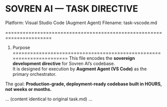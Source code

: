 # SOVREN AI — TASK DIRECTIVE
Platform: Visual Studio Code (Augment Agent)
Filename: task-vscode.md

======================================================================
1. Purpose
======================================================================
This file encodes the **sovereign development directive** for Sovren AI’s codebase.  
It is designed for execution by **Augment Agent (VS Code)** as the primary orchestrator.  

The goal: **Production-grade, deployment-ready codebase built in HOURS, not weeks or months.**

... (content identical to original task.md) ...
